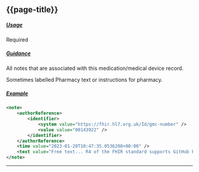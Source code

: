 ## {{page-title}}

<h5><ins>Usage</ins></h5>

<span class="mro-circle required" title="Required"></span> Required


<h5><ins>Guidance</ins></h5>

All notes that are associated with this medication/medical device record.

Sometimes labelled Pharmacy text or instructions for pharmacy.

<h5><ins>Example</ins></h5>

```xml
<note>
    <authorReference>
        <identifier>
            <system value="https://fhir.hl7.org.uk/Id/gmc-number" />
            <value value="00143922" />
        </identifier>
    </authorReference>
    <time value="2023-01-20T10:47:35.0536208+00:00" />
    <text value="Free text... R4 of the FHIR standard supports GitHub Flavoured Markdown (GFM)" />
</note>
```

---
